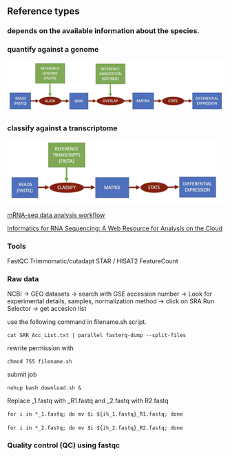 ## Reference types

### depends on the available information about the species.

### quantify against a genome
![alt text](<image/Screenshot 2023-07-07 at 11.53.29 AM.jpg>)

### classify against a transcriptome
![alt text](<image/Screenshot 2023-07-07 at 11.59.58 AM.jpg>)

[mRNA-seq data analysis workflow](https://biocorecrg.github.io/RNAseq_course_2019/workflow.html)

[Informatics for RNA Sequencing: A Web Resource for Analysis on the Cloud](https://journals.plos.org/ploscompbiol/article?id=10.1371/journal.pcbi.1004393#sec003)

### Tools
FastQC
Trimmomatic/cutadapt
STAR / HISAT2
FeatureCount


### Raw data
NCBI -> GEO datasets -> search with GSE accession number -> Look for experimental details, samples, normalization method -> click on SRA Run Selector -> get accesion list

use the following command in filename.sh script.

```
cat SRR_Acc_List.txt | parallel fasterq-dump --split-files
```
rewrite permission with 
```
chmod 755 filename.sh
```
submit job
```
nohup bash download.sh &
```

Replace _1.fastq with _R1.fastq and _2.fastq with R2.fastq

```
for i in *_1.fastq; do mv $i ${i%_1.fastq}_R1.fastq; done

for i in *_2.fastq; do mv $i ${i%_2.fastq}_R2.fastq; done
```


### Quality control (QC) using fastqc



